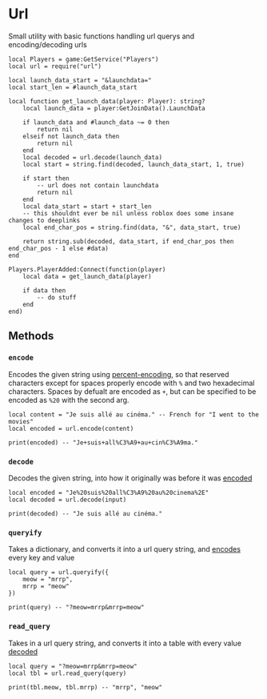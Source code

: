 # Url

Small utility with basic functions handling url querys and encoding/decoding urls

```luau
local Players = game:GetService("Players")
local url = require("url")

local launch_data_start = "&launchdata="
local start_len = #launch_data_start

local function get_launch_data(player: Player): string?
	local launch_data = player:GetJoinData().LaunchData

	if launch_data and #launch_data ~= 0 then
		return nil
	elseif not launch_data then
		return nil
	end
	local decoded = url.decode(launch_data)
	local start = string.find(decoded, launch_data_start, 1, true)
	
	if start then
		-- url does not contain launchdata
		return nil
	end
	local data_start = start + start_len
	-- this shouldnt ever be nil unless roblox does some insane changes to deeplinks
	local end_char_pos = string.find(data, "&", data_start, true)

	return string.sub(decoded, data_start, if end_char_pos then end_char_pos - 1 else #data)
end

Players.PlayerAdded:Connect(function(player)
	local data = get_launch_data(player)

	if data then
		-- do stuff
	end
end)

```

## Methods

### `encode`

Encodes the given string using [percent-encoding](https://en.wikipedia.org/wiki/Percent-encoding), so that reserved characters except for spaces properly encode with `%` and two hexadecimal characters. Spaces by defualt are encoded as `+`, but can be specified to be encoded as `%20` with the second arg.

```luau
local content = "Je suis allé au cinéma." -- French for "I went to the movies"
local encoded = url.encode(content)

print(encoded) -- "Je+suis+all%C3%A9+au+cin%C3%A9ma."
```

### `decode`

Decodes the given string, into how it originally was before it was [encoded](#encode)

```luau
local encoded = "Je%20suis%20all%C3%A9%20au%20cinema%2E"
local decoded = url.decode(input)

print(decoded) -- "Je suis allé au cinéma."
```

### `queryify`

Takes a dictionary, and converts it into a url query string, and [encodes](#encode) every key and value

```luau
local query = url.queryify({
	meow = "mrrp",
	mrrp = "meow"
})

print(query) -- "?meow=mrrp&mrrp=meow"
```

### `read_query`

Takes in a url query string, and converts it into a table with every value [decoded](#decode)

```luau
local query = "?meow=mrrp&mrrp=meow"
local tbl = url.read_query(query)

print(tbl.meow, tbl.mrrp) -- "mrrp", "meow"
```
